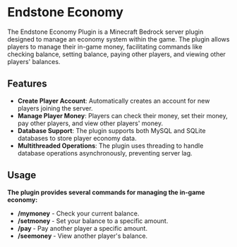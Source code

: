 # Endstone Economy


The Endstone Economy Plugin is a Minecraft Bedrock server plugin designed to manage an economy system within the game. The plugin allows players to manage their in-game money, facilitating commands like checking balance, setting balance, paying other players, and viewing other players' balances.

## Features
- **Create Player Account**: Automatically creates an account for new players joining the server.
- **Manage Player Money**: Players can check their money, set their money, pay other players, and view other players' money.
- **Database Support**: The plugin supports both MySQL and SQLite databases to store player economy data.
- **Multithreaded Operations**: The plugin uses threading to handle database operations asynchronously, preventing server lag.

## Usage
**The plugin provides several commands for managing the in-game economy:**

- **/mymoney** - Check your current balance.
- **/setmoney <amount>** - Set your balance to a specific amount.
- **/pay <player> <amount>** - Pay another player a specific amount.
- **/seemoney <player>** - View another player's balance.
